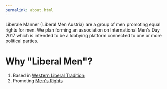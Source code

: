 ```yaml
---
permalink: about.html
---
```


Liberale Männer (Liberal Men Austria) are a group of men promoting equal rights for men.
We plan forming an association on International Men's Day 2017
which is intended to be a lobbying platform connected to one or more political parties.

# Why "Liberal Men"?

1. Based in [Western Liberal Tradition](liberal.html)
2. Promoting [Men's Rights](men.html)

